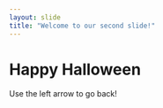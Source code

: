 ```yaml
---
layout: slide
title: "Welcome to our second slide!"
---
```

# Happy Halloween
Use the left arrow to go back!
